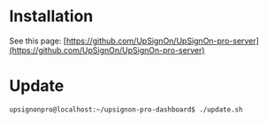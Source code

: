 # Installation

See this page: [https://github.com/UpSignOn/UpSignOn-pro-server](https://github.com/UpSignOn/UpSignOn-pro-server)

# Update

```bash
upsignonpro@localhost:~/upsignon-pro-dashboard$ ./update.sh
```
